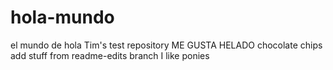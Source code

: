 # hola-mundo
el mundo de hola
Tim's test repository
ME GUSTA HELADO
chocolate chips
add stuff from readme-edits branch
I like ponies
